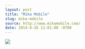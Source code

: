 ```yaml
---
layout: post
title: "Mika Mobile"
slug: mika-mobile
source: http://www.mikamobile.com/
date: 2014-9-26 11:01:00 -0700
---
```


<img src="{{ site.url }}/assets/img/screenshots/mika-mobile.jpg">
